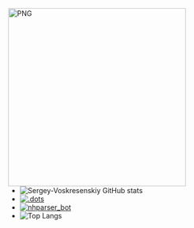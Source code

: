 
<img align="left" alt="PNG" src="https://i.imgur.com/mCnknrm.png" width="360px" style="margin-right: 30px;"/>
  
- ![Sergey-Voskresenskiy GitHub stats](https://github-readme-stats.vercel.app/api?username=Sergey-Voskresenskiy&show_icons=true&theme=gruvbox)
- [![.dots](https://github-readme-stats.vercel.app/api/pin/?username=Sergey-Voskresenskiy&show_icons=true&repo=.dots&theme=gruvbox)](https://github.com/Sergey-Voskresenskiy/.dots)
- [![nhparser_bot](https://github-readme-stats.vercel.app/api/pin/?username=Sergey-Voskresenskiy&show_icons=true&repo=nhparser_bot&theme=gruvbox)](https://github.com/Sergey-Voskresenskiy/nhparser_bot)
- ![Top Langs](https://github-readme-stats.vercel.app/api/top-langs/?username=Sergey-Voskresenskiy&layout=compact&theme=gruvbox)

